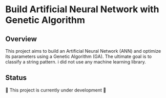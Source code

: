 # Build Artificial Neural Network with Genetic Algorithm

## Overview
This project aims to build an Artificial Neural Network (ANN) and optimize its parameters using a Genetic Algorithm (GA). The ultimate goal is to classify a string pattern. i did not use any machine learning library.

## Status
🚧 This project is currently under development 🚧
